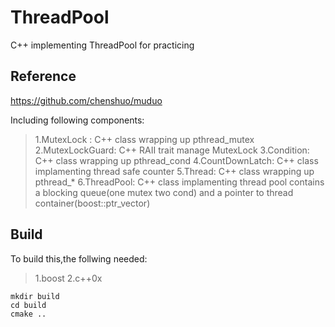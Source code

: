 # ThreadPool

C++ implementing ThreadPool for practicing

## Reference
https://github.com/chenshuo/muduo

Including following components:
>1.MutexLock : C++ class wrapping up pthread_mutex
>2.MutexLockGuard: C++ RAII trait manage MutexLock
>3.Condition: C++ class wrapping up pthread_cond
>4.CountDownLatch: C++ class implamenting thread safe counter
>5.Thread: C++ class wrapping up pthread_*
>6.ThreadPool: C++ class implamenting thread pool contains a blocking queue(one mutex two cond) and a pointer to thread container(boost::ptr_vector)

## Build

To build this,the follwing needed:
>1.boost
>2.c++0x

```shell
mkdir build
cd build
cmake ..
```

